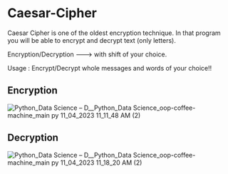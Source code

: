 # Caesar-Cipher

Caesar Cipher is one of the oldest encryption technique. In that program you will be able to encrypt and decrypt text (only letters).

Encryption/Decryption ---> with shift of your choice.

Usage : Encrypt/Decrypt whole messages and words of your choice!!

## Encryption

![Python_Data Science – D__Python_Data Science_oop-coffee-machine_main py 11_04_2023 11_11_48 AM (2)](https://user-images.githubusercontent.com/129143386/231067320-0236cf04-2e22-4be4-8025-28e6b79dcf56.png)

## Decryption

![Python_Data Science – D__Python_Data Science_oop-coffee-machine_main py 11_04_2023 11_18_20 AM (2)](https://user-images.githubusercontent.com/129143386/231068211-70f691d8-2c43-4364-8689-325d0e7d06d7.png)

